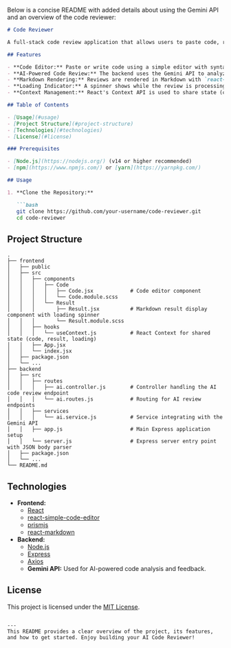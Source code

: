 Below is a concise README with added details about using the Gemini API and an overview of the code reviewer:

```markdown
# Code Reviewer

A full-stack code review application that allows users to paste code, receive an AI-powered review, and view detailed feedback rendered in Markdown. The project consists of a React frontend and an Express backend that leverages the Gemini API for advanced code analysis.

## Features

- **Code Editor:** Paste or write code using a simple editor with syntax highlighting.
- **AI-Powered Code Review:** The backend uses the Gemini API to analyze your code and return detailed feedback and suggestions.
- **Markdown Rendering:** Reviews are rendered in Markdown with `react-markdown` for a clean, formatted display.
- **Loading Indicator:** A spinner shows while the review is processing.
- **Context Management:** React's Context API is used to share state (code, review results, and loading status) across components.

## Table of Contents

- [Usage](#usage)
- [Project Structure](#project-structure)
- [Technologies](#technologies)
- [License](#license)

### Prerequisites

- [Node.js](https://nodejs.org/) (v14 or higher recommended)
- [npm](https://www.npmjs.com/) or [yarn](https://yarnpkg.com/)

## Usage

1. **Clone the Repository:**

   ```bash
   git clone https://github.com/your-username/code-reviewer.git
   cd code-reviewer
   ```



## Project Structure

```plaintext
.
├── frontend
│   ├── public
│   ├── src
│   │   ├── components
│   │   │   ├── Code
│   │   │   │   ├── Code.jsx            # Code editor component
│   │   │   │   └── Code.module.scss
│   │   │   └── Result
│   │   │       ├── Result.jsx          # Markdown result display component with loading spinner
│   │   │       └── Result.module.scss
│   │   ├── hooks
│   │   │   └── useContext.js           # React Context for shared state (code, result, loading)
│   │   ├── App.jsx
│   │   └── index.jsx
│   ├── package.json
│   └── ...
├── backend
│   ├── src
│   │   ├── routes
│   │   │   ├── ai.controller.js        # Controller handling the AI code review endpoint
│   │   │   └── ai.routes.js            # Routing for AI review endpoints
│   │   ├── services
│   │   │   └── ai.service.js           # Service integrating with the Gemini API
│   │   ├── app.js                      # Main Express application setup
│   │   └── server.js                   # Express server entry point with JSON body parser
│   ├── package.json
│   └── ...
└── README.md
```

## Technologies

- **Frontend:**
  - [React](https://reactjs.org/)
  - [react-simple-code-editor](https://github.com/satya164/react-simple-code-editor)
  - [prismjs](https://prismjs.com/)
  - [react-markdown](https://github.com/remarkjs/react-markdown)
- **Backend:**
  - [Node.js](https://nodejs.org/)
  - [Express](https://expressjs.com/)
  - [Axios](https://axios-http.com/)
  - **Gemini API:** Used for AI-powered code analysis and feedback.

## License

This project is licensed under the [MIT License](LICENSE).
```

---
This README provides a clear overview of the project, its features, and how to get started. Enjoy building your AI Code Reviewer!
